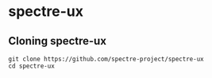 # spectre-ux

## Cloning spectre-ux

```
git clone https://github.com/spectre-project/spectre-ux
cd spectre-ux
```
